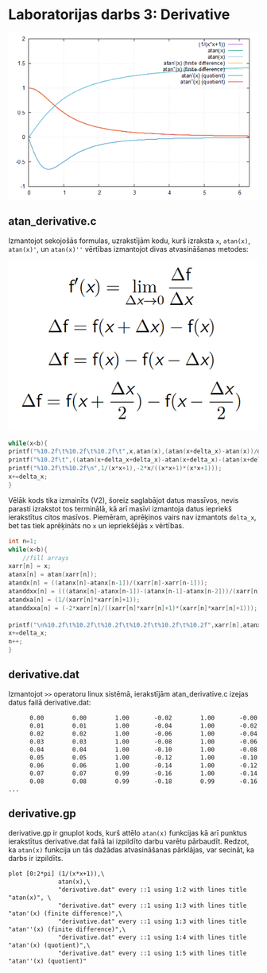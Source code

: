 # Laboratorijas darbs 3: Derivative

![test](https://github.com/atrkv/RTR105/blob/main/labd/lab3/derivative.png)

## atan_derivative.c
Izmantojot sekojošās formulas, uzrakstījām kodu, kurš izraksta ```x```, ```atan(x)```, ```atan(x)'```, un ```atan(x)''``` vērtības izmantojot divas atvasināšanas metodes:

![test1](https://github.com/atrkv/RTR105/blob/main/labd/lab3/junk/1.PNG)

```c
while(x<b){
printf("%10.2f\t%10.2f\t%10.2f\t",x,atan(x),(atan(x+delta_x)-atan(x))/delta_x);
printf("%10.2f\t",((atan(x+delta_x+delta_x)-atan(x+delta_x)-(atan(x+delta_x)-atan(x)))/delta_x)/delta_x);
printf("%10.2f\t%10.2f\n",1/(x*x+1),-2*x/((x*x+1)*(x*x+1)));
x+=delta_x;
}
```
Vēlāk kods tika izmainīts (V2), šoreiz saglabājot datus massīvos, nevis parasti izrakstot tos terminālā, kā arī masīvi izmantoja datus iepriekš ierakstītus citos masīvos. Piemēram, aprēķinos vairs nav izmantots ```delta_x```, bet tas tiek aprēķināts no ```x``` un iepriekšējās ```x``` vērtības.

```c
int n=1;
while(x<b){
    //fill arrays
xarr[n] = x;
atanx[n] = atan(xarr[n]);
atandx[n] = ((atanx[n]-atanx[n-1])/(xarr[n]-xarr[n-1]));
atanddxx[n] = (((atanx[n]-atanx[n-1])-(atanx[n-1]-atanx[n-2]))/(xarr[n]-xarr[n-1]))/(xarr[n]-xarr[n-1]);
atandxa[n] = (1/(xarr[n]*xarr[n]+1));
atanddxxa[n] = (-2*xarr[n]/((xarr[n]*xarr[n]+1)*(xarr[n]*xarr[n]+1)));

printf("\n%10.2f\t%10.2f\t%10.2f\t%10.2f\t%10.2f\t%10.2f",xarr[n],atanx[n],atandx[n],atanddxx[n],atandxa[n],atanddxxa[n]);
x+=delta_x;
n++;
}
```

## derivative.dat
Izmantojot ```>>``` operatoru linux sistēmā, ierakstījām atan_derivative.c izejas datus failā derivative.dat:

```
      0.00	      0.00	      1.00	     -0.02	      1.00	     -0.00
      0.01	      0.01	      1.00	     -0.04	      1.00	     -0.02
      0.02	      0.02	      1.00	     -0.06	      1.00	     -0.04
      0.03	      0.03	      1.00	     -0.08	      1.00	     -0.06
      0.04	      0.04	      1.00	     -0.10	      1.00	     -0.08
      0.05	      0.05	      1.00	     -0.12	      1.00	     -0.10
      0.06	      0.06	      1.00	     -0.14	      1.00	     -0.12
      0.07	      0.07	      0.99	     -0.16	      1.00	     -0.14
      0.08	      0.08	      0.99	     -0.18	      0.99	     -0.16
...
```
## derivative.gp
derivative.gp ir gnuplot kods, kurš attēlo ```atan(x)``` funkcijas kā arī punktus ierakstītus derivative.dat failā lai izpildīto darbu varētu pārbaudīt. Redzot, ka ```atan(x)``` funkcija un tās dažādas atvasināšanas pārklājas, var secināt, ka darbs ir izpildīts.   

```gnuplot
plot [0:2*pi] (1/(x*x+1)),\
              atan(x),\
              "derivative.dat" every ::1 using 1:2 with lines title "atan(x)", \
              "derivative.dat" every ::1 using 1:3 with lines title "atan'(x) (finite difference)",\
              "derivative.dat" every ::1 using 1:3 with lines title "atan''(x) (finite difference)",\
              "derivative.dat" every ::1 using 1:4 with lines title "atan'(x) (quotient)",\
              "derivative.dat" every ::1 using 1:5 with lines title "atan''(x) (quotient)"
```
